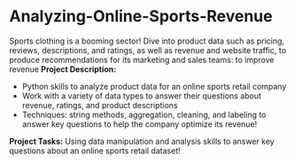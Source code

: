 # Analyzing-Online-Sports-Revenue
Sports clothing is a booming sector! Dive into product data such as pricing, reviews, descriptions, and ratings, as well as revenue and website traffic, to produce recommendations for its marketing and sales teams: to improve revenue <be>
**Project Description:** <be>
- Python skills to analyze product data for an online sports retail company
- Work with a variety of data types to answer their questions about revenue, ratings, and product descriptions
- Techniques: string methods, aggregation, cleaning, and labeling to answer key questions to help the company optimize its revenue!

**Project Tasks:** <be>
Using data manipulation and analysis skills to answer key questions about an online sports retail dataset!

